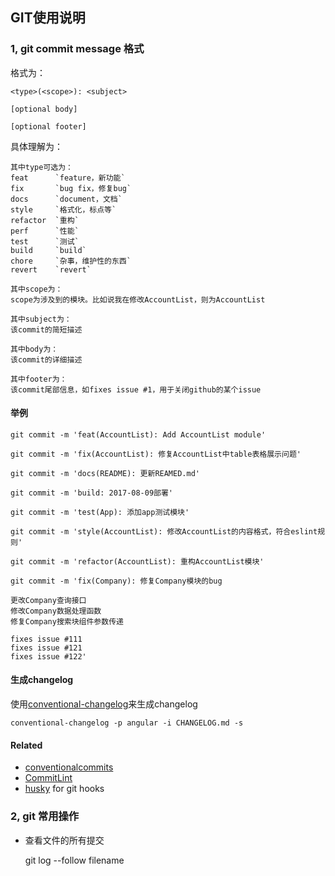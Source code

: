 
## GIT使用说明

### 1, git commit message 格式

格式为：
    
    <type>(<scope>): <subject>

    [optional body]
    
    [optional footer]

具体理解为：

    其中type可选为：
    feat      `feature，新功能`
    fix       `bug fix，修复bug`
    docs      `document，文档`
    style     `格式化，标点等` 
    refactor  `重构`
    perf      `性能`
    test      `测试`
    build     `build`
    chore     `杂事，维护性的东西`
    revert    `revert`

    其中scope为：
    scope为涉及到的模块。比如说我在修改AccountList，则为AccountList

    其中subject为：
    该commit的简短描述

    其中body为：
    该commit的详细描述

    其中footer为：
    该commit尾部信息，如fixes issue #1，用于关闭github的某个issue
    

#### 举例

`git commit -m 'feat(AccountList): Add AccountList module'`

`git commit -m 'fix(AccountList): 修复AccountList中table表格展示问题'`

`git commit -m 'docs(README): 更新REAMED.md'`

`git commit -m 'build: 2017-08-09部署'`

`git commit -m 'test(App): 添加app测试模块'`

`git commit -m 'style(AccountList): 修改AccountList的内容格式，符合eslint规则'`

`git commit -m 'refactor(AccountList): 重构AccountList模块'`

    git commit -m 'fix(Company): 修复Company模块的bug

    更改Company查询接口
    修改Company数据处理函数
    修复Company搜索块组件参数传递

    fixes issue #111
    fixes issue #121
    fixes issue #122'


#### 生成changelog
使用[conventional-changelog](https://github.com/conventional-changelog/conventional-changelog)来生成changelog
        
    conventional-changelog -p angular -i CHANGELOG.md -s

#### Related
- [conventionalcommits](https://www.conventionalcommits.org/en/v1.0.0-beta.2/)
- [CommitLint](https://github.com/marionebl/commitlint)
- [husky](https://github.com/typicode/husky) for git hooks


### 2, git 常用操作
- 查看文件的所有提交
    
    git log --follow filename
    